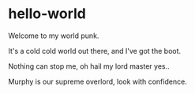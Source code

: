 # hello-world
Welcome to my world punk.

It's a cold cold world out there, and I've got the boot.

Nothing can stop me, oh hail my lord master yes..

Murphy is our supreme overlord, look with confidence. 
